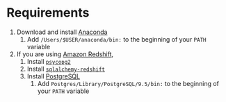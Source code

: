 # Requirements #
1. Download and install [Anaconda](https://www.continuum.io/downloads)
    1. Add `/Users/$USER/anaconda/bin:` to the beginning of your `PATH` variable
2. If you are using [Amazon Redshift](https://aws.amazon.com/redshift/),
    1. Install [`psycopg2`](https://anaconda.org/anaconda/psycopg2)
    2. Install [`sqlalchemy-redshift`](https://anaconda.org/conda-forge/sqlalchemy-redshift)
    3. Install [PostgreSQL](https://www.postgresql.org/download/)
        1. Add `Postgres/Library/PostgreSQL/9.5/bin:` to the beginning of your `PATH` variable
